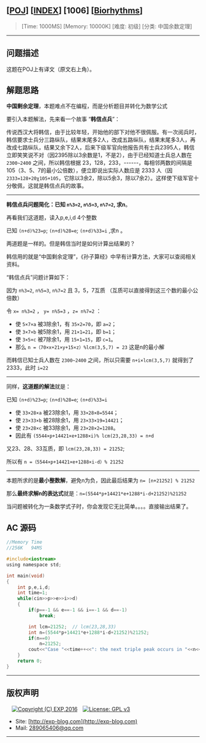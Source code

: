## [[POJ](http://poj.org/)] [[INDEX](https://github.com/lyy289065406/POJ-Solving-Reports)] [1006] [[Biorhythms](http://poj.org/problem?id=1006)]

> [Time: 1000MS] [Memory: 10000K] [难度: 初级] [分类: 中国余数定理]

------

## 问题描述

这题在POJ上有译文（原文右上角）。


## 解题思路

**中国剩余定理**，本题难点不在编程，而是分析题目并转化为数学公式

要引入本题解法，先来看一个故事 “**韩信点兵**”：

传说西汉大将韩信，由于比较年轻，开始他的部下对他不很佩服。有一次阅兵时，韩信要求士兵分三路纵队，结果末尾多2人，改成五路纵队，结果末尾多3人，再改成七路纵队，结果又余下2人，后来下级军官向他报告共有士兵2395人，韩信立即笑笑说不对（因2395除以3余数是1，不是2），由于已经知道士兵总人数在 `2300~2400` 之间，所以韩信根据 23，128，233，------，每相邻两数的间隔是105（3、5、7的最小公倍数），便立即说出实际人数应是 2333 人（因 `2333=128+20χ105+105`，它除以3余2，除以5余3，除以7余2）。这样使下级军官十分敬佩，这就是韩信点兵的故事。 

------



**韩信点兵问题简化：已知 `n%3=2`,  `n%5=3`,  `n%7=2`,  求n**。 

再看我们这道题，读入p,e,i,d 4个整数

已知 `(n+d)%23=p`;   `(n+d)%28=e`;   `(n+d)%33=i` ,求n 。 

两道题是一样的。但是韩信当时是如何计算出结果的？

韩信用的就是“中国剩余定理”，《孙子算经》中早有计算方法，大家可以查阅相关资料。

“韩信点兵”问题计算如下：

因为 `n%3=2`, `n%5=3`, `n%7=2` 且 3，5，7互质 （互质可以直接得到这三个数的最小公倍数）

令 `x= n%3=2` ， `y= n%5=3` ，`z= n%7=2` ：
- 使 `5×7×a` 被3除余1，有 `35×2=70`，即 `a=2`；
- 使 `3×7×b` 被5除余1，用 `21×1=21`，即 `b=1`；
- 使 `3×5×c` 被7除余1，用 `15×1=15`，即 `c=1`。
- 那么 `n =（70×x+21×y+15×z）%lcm(3,5,7) = 23` 这是n的最小解

而韩信已知士兵人数在 `2300~2400` 之间，所以只需要 `n+i×lcm(3,5,7)` 就得到了2333，此时 `i=22`


------


同样，**这道题的解法**就是： 

已知 `(n+d)%23=p`;   `(n+d)%28=e`;   `(n+d)%33=i`
- 使 `33×28×a` 被23除余1，用 `33×28×8=5544`； 
- 使 `23×33×b` 被28除余1，用 `23×33×19=14421`； 
- 使 `23×28×c` 被33除余1，用 `23×28×2=1288`。 
- 因此有 `(5544×p+14421×e+1288×i)% lcm(23,28,33) = n+d`

又23、28、33互质，即 `lcm(23,28,33) = 21252`;

所以有 `n =（5544×p+14421×e+1288×i-d）% 21252`

-------


本题所求的是**最小整数解**，避免n为负，因此最后结果为 `n= [n+21252] % 21252`

那么**最终求解n的表达式**就是：`n=(5544*p+14421*e+1288*i-d+21252)%21252`

当问题被转化为一条数学式子时，你会发现它无比简单。。。。直接输出结果了。


## AC 源码


```c
//Memory Time 
//256K   94MS 

#include<iostream>
using namespace std;

int main(void)
{
	int p,e,i,d;
	int time=1;
	while(cin>>p>>e>>i>>d)
	{
		if(p==-1 && e==-1 && i==-1 && d==-1)
			break;

		int lcm=21252;  // lcm(23,28,33)
		int n=(5544*p+14421*e+1288*i-d+21252)%21252;
		if(n==0)
			n=21252;
		cout<<"Case "<<time++<<": the next triple peak occurs in "<<n<<" days."<<endl;
	}
	return 0;
}
```

------

## 版权声明

　[![Copyright (C) EXP,2016](https://img.shields.io/badge/Copyright%20(C)-EXP%202016-blue.svg)](http://exp-blog.com)　[![License: GPL v3](https://img.shields.io/badge/License-GPL%20v3-blue.svg)](https://www.gnu.org/licenses/gpl-3.0)
  

- Site: [http://exp-blog.com](http://exp-blog.com) 
- Mail: <a href="mailto:289065406@qq.com?subject=[EXP's Github]%20Your%20Question%20（请写下您的疑问）&amp;body=What%20can%20I%20help%20you?%20（需要我提供什么帮助吗？）">289065406@qq.com</a>


------
